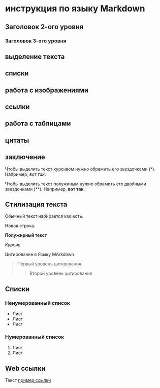 # инструкция по языку Markdown

## Заголовок 2-ого уровня

### Заголовок 3-ого уровня




## выделение текста

## списки

## работа с изображениями

## ссылки

## работа с таблицами

## цитаты

## заключение


Чтобы выделить текст курсивом нужно обрамить его звездочками (*). Например, *вот так*.

Чтобы выделить текст полужиным нужно обрамить его двойными звездочками (**). Например, **вот так**.

## Стилизация текста
Обычный текст набирается как есть.

  Новая строка.

  **Полужирный текст**

  *Курсив*

Цитирование в Языку MArkdown
> Первый уровень цитирования
>> Второй уровень цитирования

## Списки
### Ненумерованный список
* Лист
* Лист
* Лист

### Нумерованный список
1. Лист
2. Лист

## Web ссылки
Текст [пример ссылки](http.example.com "Всплывающая подсказка")